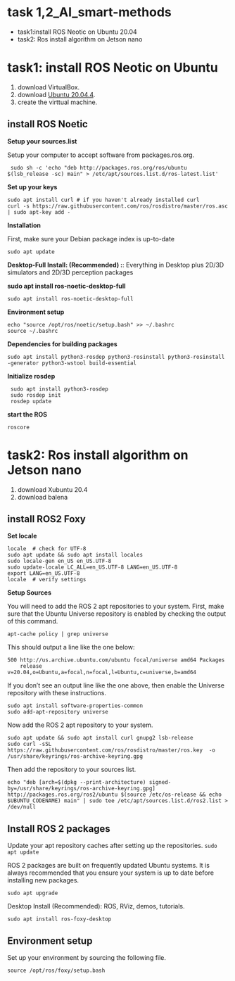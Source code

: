 # task 1,2_AI_smart-methods
* task1:install ROS Neotic on Ubuntu 20.04 
* task2: Ros install algorithm on Jetson nano

# task1: install ROS Neotic on Ubuntu

1.  download VirtualBox.
2.  download [Ubuntu 20.04.4](https://releases.ubuntu.com/20.04.4/?_ga=2.254970826.372918294.1658034976-1795708661.1658034976).
3. create the virttual machine.

## install ROS Noetic

**Setup your sources.list**

Setup your computer to accept software from packages.ros.org.

``` sudo sh -c 'echo "deb http://packages.ros.org/ros/ubuntu $(lsb_release -sc) main" > /etc/apt/sources.list.d/ros-latest.list'```

**Set up your keys**

```
sudo apt install curl # if you haven't already installed curl
curl -s https://raw.githubusercontent.com/ros/rosdistro/master/ros.asc | sudo apt-key add -
```

**Installation**

First, make sure your Debian package index is up-to-date

`sudo apt update`

**Desktop-Full Install: (Recommended) :**: Everything in Desktop plus 2D/3D simulators and 2D/3D perception packages

**sudo apt install ros-noetic-desktop-full**

`sudo apt install ros-noetic-desktop-full`

**Environment setup**
```
echo "source /opt/ros/noetic/setup.bash" >> ~/.bashrc
source ~/.bashrc
 ```
 **Dependencies for building packages**
 
 `sudo apt install python3-rosdep python3-rosinstall python3-rosinstall
-generator python3-wstool build-essential`

**Initialize rosdep**
```
 sudo apt install python3-rosdep
 sudo rosdep init
 rosdep update
```

**start the ROS**

`roscore`


 # task2: Ros install algorithm on Jetson nano
 
 1. download Xubuntu 20.4
 2. download balena
 
 ## install ROS2 Foxy
 
 **Set locale**
 ```
locale  # check for UTF-8
sudo apt update && sudo apt install locales
sudo locale-gen en_US en_US.UTF-8
sudo update-locale LC_ALL=en_US.UTF-8 LANG=en_US.UTF-8
export LANG=en_US.UTF-8
locale  # verify settings
```
 
**Setup Sources**

You will need to add the ROS 2 apt repositories to your system. First, make sure that the Ubuntu Universe repository is enabled by checking the output of this command.

`apt-cache policy | grep universe`

This should output a line like the one below:
```
500 http://us.archive.ubuntu.com/ubuntu focal/universe amd64 Packages
    release v=20.04,o=Ubuntu,a=focal,n=focal,l=Ubuntu,c=universe,b=amd64
```
If you don’t see an output line like the one above, then enable the Universe repository with these instructions.
```
sudo apt install software-properties-common
sudo add-apt-repository universe
```

Now add the ROS 2 apt repository to your system.
```
sudo apt update && sudo apt install curl gnupg2 lsb-release
sudo curl -sSL https://raw.githubusercontent.com/ros/rosdistro/master/ros.key  -o /usr/share/keyrings/ros-archive-keyring.gpg
```

Then add the repository to your sources list.
```
echo "deb [arch=$(dpkg --print-architecture) signed-by=/usr/share/keyrings/ros-archive-keyring.gpg] http://packages.ros.org/ros2/ubuntu $(source /etc/os-release && echo $UBUNTU_CODENAME) main" | sudo tee /etc/apt/sources.list.d/ros2.list > /dev/null
```
 
## Install ROS 2 packages
Update your apt repository caches after setting up the repositories.
`sudo apt update`

ROS 2 packages are built on frequently updated Ubuntu systems. It is always recommended that you ensure your system is up to date before installing new packages.

`sudo apt upgrade`

Desktop Install (Recommended): ROS, RViz, demos, tutorials.

`sudo apt install ros-foxy-desktop`

## Environment setup

Set up your environment by sourcing the following file.

`source /opt/ros/foxy/setup.bash`








